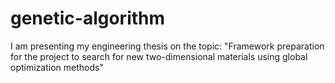 # genetic-algorithm
I am presenting my engineering thesis on the topic: "Framework preparation for the project to search for new two-dimensional materials using global optimization methods" 
